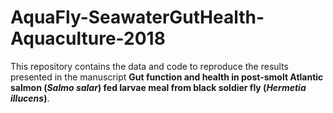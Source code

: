 # AquaFly-SeawaterGutHealth-Aquaculture-2018
This repository contains the data and code to reproduce the results presented in the manuscript **Gut function and health in post-smolt Atlantic salmon (*Salmo salar*) fed larvae meal from black soldier fly (*Hermetia illucens*)**.

